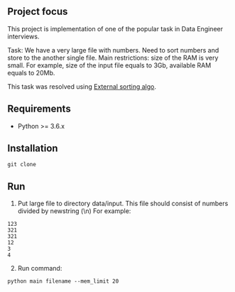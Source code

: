 Project focus
------------
This project is implementation of one of the popular task in Data Engineer interviews. 

Task:
We have a very large file with numbers.
Need to sort numbers and store to the another single file.
Main restrictions: size of the RAM is very small.
For example, size of the input file equals to 3Gb, available RAM equals to 20Mb.

This task was resolved using [External sorting algo](https://en.wikipedia.org/wiki/External_sorting).

Requirements
------------
* Python >= 3.6.x

Installation
------------
```shell
git clone 
```

Run
------------
1. Put large file to directory data/input. This file should consist of numbers divided by newstring (\n)
For example:
```
123
321
321
12
3
4
```
2. Run command:
```shell
python main filename --mem_limit 20
```
